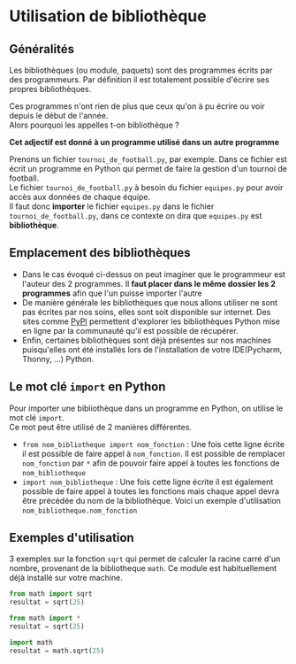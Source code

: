 # Utilisation de bibliothèque  

## Généralités  
Les bibliothèques (ou module, paquets) sont des programmes écrits par des programmeurs. 
Par définition il est totalement possible d'écrire ses propres bibliothèques.  

Ces programmes n'ont rien de plus que ceux qu'on à pu écrire ou voir depuis le début de l'année.   
Alors pourquoi les appelles t-on bibliothèque ? 

__Cet adjectif est donné à un programme utilisé dans un autre programme__  

Prenons un fichier `tournoi_de_football.py`, par exemple. Dans ce fichier est écrit un programme en Python qui permet de faire la gestion d'un tournoi de football.  
Le fichier `tournoi_de_football.py` à besoin du fichier `equipes.py` pour avoir accès aux données de chaque équipe.  
Il faut donc __importer__ le fichier `equipes.py` dans le fichier `tournoi_de_football.py`, dans ce contexte on dira que `equipes.py` est __bibliothèque__.  

## Emplacement des bibliothèques  

- Dans le cas évoqué ci-dessus on peut imaginer que le programmeur est l'auteur des 2 programmes. Il __faut placer dans le même dossier les 2 programmes__ afin que l'un puisse importer l'autre
- De manière générale les bibliothèques que nous allons utiliser ne sont pas écrites par nos soins, elles sont soit disponible sur internet. Des sites comme [PyPI](https://pypi.org/) permettent d'explorer les bibliothèques Python mise en ligne par la communauté qu'il est possible de récupérer.  
- Enfin, certaines bibliothèques sont déjà présentes sur nos machines puisqu'elles ont été installés lors de l'installation de votre IDE(Pycharm, Thonny, ...) Python.  

## Le mot clé `import` en Python

Pour importer une bibliothèque dans un programme en Python, on utilise le mot clé `import`.  
Ce mot peut être utilisé de 2 manières différentes.  
- `from nom_bibliotheque import nom_fonction` : Une fois cette ligne écrite il est possible de faire appel à `nom_fonction`. Il est possible de remplacer `nom_fonction` par `*` afin de pouvoir faire appel à toutes les fonctions de `nom_bibliotheque`
- `import nom_bibliotheque` : Une fois cette ligne écrite il est également possible de faire appel à toutes les fonctions mais chaque appel devra être précédée du nom de la bibliothèque. Voici un exemple d'utilisation `nom_bibliotheque.nom_fonction`

## Exemples d'utilisation  

3 exemples sur la fonction `sqrt` qui permet de calculer la racine carré d'un nombre, provenant de la  bibliotheque `math`. Ce module est habituellement déjà installé sur votre machine.  

```Python
from math import sqrt
resultat = sqrt(25)

from math import *
resultat = sqrt(25)

import math 
resultat = math.sqrt(25)
```